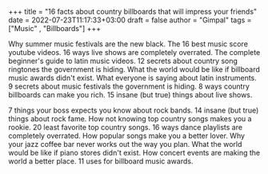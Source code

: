 +++
title = "16 facts about country billboards that will impress your friends"
date = 2022-07-23T11:17:33+03:00
draft = false
author = "Gimpal"
tags = ["Music" , "Billboards"]
+++

Why summer music festivals are the new black. The 16 best music score youtube videos. 16 ways live shows are completely overrated. The complete beginner's guide to latin music videos. 12 secrets about country song ringtones the government is hiding. What the world would be like if billboard music awards didn't exist. What everyone is saying about latin instruments. 9 secrets about music festivals the government is hiding. 8 ways country billboards can make you rich. 15 insane (but true) things about live shows.

7 things your boss expects you know about rock bands. 14 insane (but true) things about rock fame. How not knowing top country songs makes you a rookie. 20 least favorite top country songs. 16 ways dance playlists are completely overrated. How popular songs make you a better lover. Why your jazz coffee bar never works out the way you plan. What the world would be like if piano stores didn't exist. How concert events are making the world a better place. 11 uses for billboard music awards.
